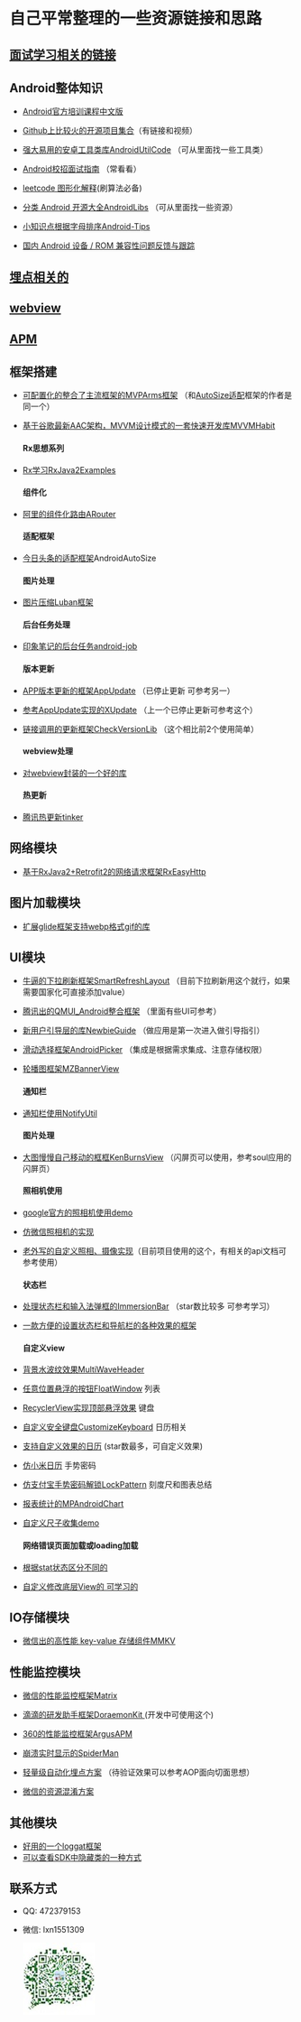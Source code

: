 # 自己平常整理的一些资源链接和思路

## [面试学习相关的链接](/面试学习/study.md)

## Android整体知识

* [Android官方培训课程中文版](https://github.com/kesenhoo/android-training-course-in-chinese)
* [Github上比较火的开源项目集合](https://github.com/open-android/Android)（有链接和视频）
* [强大易用的安卓工具类库AndroidUtilCode](https://github.com/Blankj/AndroidUtilCode) （可从里面找一些工具类）

* [Android校招面试指南](https://github.com/LRH1993/android_interview) （常看看）
* [leetcode 图形化解释](https://github.com/MisterBooo/LeetCodeAnimation)(刷算法必备)

* [分类 Android 开源大全AndroidLibs](https://github.com/XXApple/AndroidLibs) （可从里面找一些资源）
* [小知识点根据字母排序Android-Tips](https://github.com/tangqi92/Android-Tips)

* [国内 Android 设备 / ROM 兼容性问题反馈与跟踪](https://github.com/android-in-china/Compatibility)

## [埋点相关的](/埋点相关/log.md)

## [webview](/webview/webview.md)

## [APM](/apm/apm.md)


## 框架搭建
* [可配置化的整合了主流框架的MVPArms框架](https://github.com/JessYanCoding/MVPArms) （和<a href="#auto">AutoSize适配</a>框架的作者是同一个）

* [基于谷歌最新AAC架构，MVVM设计模式的一套快速开发库MVVMHabit](https://github.com/goldze/MVVMHabit)
  #### Rx思想系列
* [Rx学习RxJava2Examples](https://github.com/nanchen2251/RxJava2Examples)
  #### 组件化
* [阿里的组件化路由ARouter](https://github.com/alibaba/ARouter)
  #### 适配框架
* [今日头条的适配框架<a name="auto">AndroidAutoSize</a>](https://github.com/JessYanCoding/AndroidAutoSize)
  #### 图片处理
* [图片压缩Luban框架](https://github.com/Curzibn/Luban)
  #### 后台任务处理
* [印象笔记的后台任务android-job](https://github.com/evernote/android-job)
  #### 版本更新
* [APP版本更新的框架AppUpdate](https://github.com/WVector/AppUpdate) （已停止更新 可参考另一）
* [参考AppUpdate实现的XUpdate](https://github.com/xuexiangjys/XUpdate) （上一个已停止更新可参考这个）

* [链接调用的更新框架CheckVersionLib](https://github.com/AlexLiuSheng/CheckVersionLib) （这个相比前2个使用简单）
  #### webview处理
* [对webview封装的一个好的库](https://github.com/Justson/AgentWeb)
  #### 热更新
* [腾讯热更新tinker](https://github.com/Tencent/tinker)

## 网络模块

* [基于RxJava2+Retrofit2的网络请求框架RxEasyHttp](https://github.com/zhou-you/RxEasyHttp)

## 图片加载模块

* [扩展glide框架支持webp格式gif的库](https://github.com/zjupure/GlideWebpDecoder)


## UI模块

* [牛逼的下拉刷新框架SmartRefreshLayout](https://github.com/scwang90/SmartRefreshLayout) （目前下拉刷新用这个就行，如果需要国家化可直接添加value）

* [腾讯出的QMUI_Android整合框架](https://github.com/Tencent/QMUI_Android) （里面有些UI可参考）

* [新用户引导层的库NewbieGuide](https://github.com/huburt-Hu/NewbieGuide) （做应用是第一次进入做引导指引）

* [滑动选择框架AndroidPicker](https://github.com/gzu-liyujiang/AndroidPicker) （集成是根据需求集成、注意存储权限）

* [轮播图框架MZBannerView](https://github.com/pinguo-zhouwei/MZBannerView)

  #### 通知栏
* [通知栏使用NotifyUtil](https://github.com/wenmingvs/NotifyUtil)
  #### 图片处理
* [大图慢慢自己移动的框框KenBurnsView](https://github.com/flavioarfaria/KenBurnsView) （闪屏页可以使用，参考soul应用的闪屏页）
  #### 照相机使用
* [google官方的照相机使用demo](https://github.com/google/cameraview)
* [仿微信照相机的实现](https://github.com/CJT2325/CameraView)
* [老外写的自定义照相、摄像实现](https://github.com/natario1/CameraView)（目前项目使用的这个，有相关的api文档可参考使用）
  #### 状态栏
* [处理状态栏和输入法弹框的ImmersionBar](https://github.com/gyf-dev/ImmersionBar) （star数比较多 可参考学习）
* [一款方便的设置状态栏和导航栏的各种效果的框架](https://github.com/Zackratos/UltimateBarX)

  #### 自定义view
* [背景水波纹效果MultiWaveHeader](https://github.com/scwang90/MultiWaveHeader)
* [任意位置悬浮的按钮FloatWindow](https://github.com/yhaolpz/FloatWindow)
     列表
* [RecyclerView实现顶部悬浮效果](https://github.com/Gavin-ZYX/StickyDecoration)
     键盘
* [自定义安全键盘CustomizeKeyboard](https://github.com/StomHong/CustomizeKeyboard)
     日历相关
* [支持自定义效果的日历](https://github.com/huanghaibin-dev/CalendarView) (star数最多，可自定义效果)
* [仿小米日历](https://github.com/xiaojianglaile/Calendar)
    手势密码
* [仿支付宝手势密码解锁LockPattern](https://github.com/sym900728/LockPattern)
    刻度尺和图表总结
* [报表统计的MPAndroidChart](https://github.com/PhilJay/MPAndroidChart)
* [自定义尺子收集demo](https://github.com/dalong982242260/AndroidRuler)

  #### 网络错误页面加载或loading加载
* [根据stat状态区分不同的](https://github.com/Zhao-Yan-Yan/MultiStatePage)
* [自定义修改底层View的 可学习的](https://github.com/nukc/StateView)



## IO存储模块

* [微信出的高性能 key-value 存储组件MMKV](https://github.com/Tencent/MMKV)

## 性能监控模块

* [微信的性能监控框架Matrix ](https://github.com/Tencent/matrix)

* [滴滴的研发助手框架DoraemonKit ](https://github.com/didi/DoraemonKit)(开发中可使用这个)

* [360的性能监控框架ArgusAPM](https://github.com/Qihoo360/ArgusAPM)

* [崩溃实时显示的SpiderMan](https://github.com/simplepeng/SpiderMan)

* [轻量级自动化埋点方案](https://github.com/luojilab/DDAutoTracker) （待验证效果可以参考AOP面向切面思想）

* [微信的资源混淆方案](https://github.com/shwenzhang/AndResGuard)

## 其他模块

* [好用的一个loggat框架](https://github.com/orhanobut/logger)
* [可以查看SDK中隐藏类的一种方式](https://github.com/anggrayudi/android-hidden-api)


## 联系方式
* QQ: 472379153
* 微信: lxn1551309

  ![lxn1551309](/img/weixin.jpeg)
